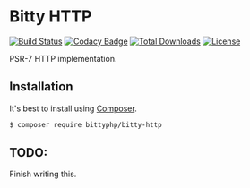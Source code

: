 # Bitty HTTP

[![Build Status](https://travis-ci.org/bittyphp/bitty-http.svg?branch=master)](https://travis-ci.org/bittyphp/bitty-http)
[![Codacy Badge](https://api.codacy.com/project/badge/Coverage/114f808c31844c099eba857edd84287b)](https://www.codacy.com/app/bittyphp/bitty-http)
[![Total Downloads](https://poser.pugx.org/bittyphp/bitty-http/downloads)](https://packagist.org/packages/bittyphp/bitty-http)
[![License](https://poser.pugx.org/bittyphp/bitty-http/license)](https://packagist.org/packages/bittyphp/bitty-http)

PSR-7 HTTP implementation.

## Installation

It's best to install using [Composer](https://getcomposer.org/).

```sh
$ composer require bittyphp/bitty-http
```

## TODO:

Finish writing this.
